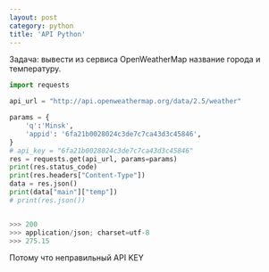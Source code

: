 ```yaml
---
layout: post
category: python
title: 'API Python'
---
```


Задача: вывести из сервиса OpenWeatherMap название города и температуру.

```python
import requests

api_url = "http://api.openweathermap.org/data/2.5/weather"

params = {
    'q':'Minsk',
    'appid': '6fa21b0028024c3de7c7ca43d3c45846',
}
# api_key = "6fa21b0028024c3de7c7ca43d3c45846"
res = requests.get(api_url, params=params)
print(res.status_code)
print(res.headers["Content-Type"])
data = res.json()
print(data["main"]["temp"])
# print(res.json())


>>> 200
>>> application/json; charset=utf-8
>>> 275.15
```

Потому что неправильный API KEY